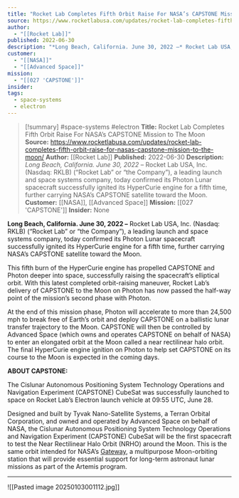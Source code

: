 ```yaml
---
title: "Rocket Lab Completes Fifth Orbit Raise For NASA’s CAPSTONE Mission to The Moon  "
source: https://www.rocketlabusa.com/updates/rocket-lab-completes-fifth-orbit-raise-for-nasas-capstone-mission-to-the-moon/
author:
  - "[[Rocket Lab]]"
published: 2022-06-30
description: "*Long Beach, California. June 30, 2022 –* Rocket Lab USA, Inc. (Nasdaq: RKLB) (“Rocket Lab” or “the Company”), a leading launch and space systems company, today confirmed its Photon Lunar spacecraft successfully ignited its HyperCurie engine for a fifth time, further carrying NASA’s CAPSTONE satellite toward the Moon."
customer:
  - "[[NASA]]"
  - "[[Advanced Space]]"
mission:
  - "[[027 'CAPSTONE']]"
insider: 
tags:
  - space-systems
  - electron
---
```

>[!summary]
#space-systems #electron
**Title:** Rocket Lab Completes Fifth Orbit Raise For NASA’s CAPSTONE Mission to The Moon  
**Source:** https://www.rocketlabusa.com/updates/rocket-lab-completes-fifth-orbit-raise-for-nasas-capstone-mission-to-the-moon/
**Author:** [[Rocket Lab]]
**Published:** 2022-06-30
**Description:** *Long Beach, California. June 30, 2022 –* Rocket Lab USA, Inc. (Nasdaq: RKLB) (“Rocket Lab” or “the Company”), a leading launch and space systems company, today confirmed its Photon Lunar spacecraft successfully ignited its HyperCurie engine for a fifth time, further carrying NASA’s CAPSTONE satellite toward the Moon.
**Customer:** [[NASA]], [[Advanced Space]]
**Mission:** [[027 'CAPSTONE']]
**Insider:** None

**Long Beach, California. June 30, 2022 –** Rocket Lab USA, Inc. (Nasdaq: RKLB) (“Rocket Lab” or “the Company”), a leading launch and space systems company, today confirmed its Photon Lunar spacecraft successfully ignited its HyperCurie engine for a fifth time, further carrying NASA’s CAPSTONE satellite toward the Moon.

This fifth burn of the HyperCurie engine has propelled CAPSTONE and Photon deeper into space, successfully raising the spacecraft’s elliptical orbit. With this latest completed orbit-raising maneuver, Rocket Lab’s delivery of CAPSTONE to the Moon on Photon has now passed the half-way point of the mission’s second phase with Photon.

At the end of this mission phase, Photon will accelerate to more than 24,500 mph to break free of Earth’s orbit and deploy CAPSTONE on a ballistic lunar transfer trajectory to the Moon. CAPSTONE will then be controlled by Advanced Space (which owns and operates CAPSTONE on behalf of NASA) to enter an elongated orbit at the Moon called a near rectilinear halo orbit. The final HyperCurie engine ignition on Photon to help set CAPSTONE on its course to the Moon is expected in the coming days.

**ABOUT CAPSTONE:**

The Cislunar Autonomous Positioning System Technology Operations and Navigation Experiment (CAPSTONE) CubeSat was successfully launched to space on Rocket Lab’s Electron launch vehicle at 09:55 UTC, June 28.

Designed and built by Tyvak Nano-Satellite Systems, a Terran Orbital Corporation, and owned and operated by Advanced Space on behalf of NASA, the Cislunar Autonomous Positioning System Technology Operations and Navigation Experiment (CAPSTONE) CubeSat will be the first spacecraft to test the Near Rectilinear Halo Orbit (NRHO) around the Moon. This is the same orbit intended for NASA’s [Gateway](https://www.nasa.gov/gateway), a multipurpose Moon-orbiting station that will provide essential support for long-term astronaut lunar missions as part of the Artemis program.

---

![[Pasted image 20250103001112.jpg]]